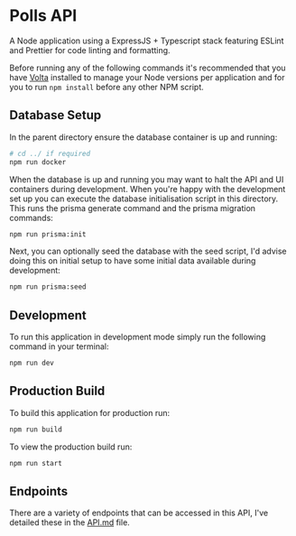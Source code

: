 # Polls API

A Node application using a ExpressJS + Typescript stack featuring ESLint and Prettier for code linting and formatting.

Before running any of the following commands it's recommended that you have [Volta](https://docs.volta.sh/guide/getting-started) installed to manage your Node versions per application and for you to run `npm install` before any other NPM script.

## Database Setup

In the parent directory ensure the database container is up and running:

```bash
# cd ../ if required
npm run docker
```

When the database is up and running you may want to halt the API and UI containers during development. When you're happy with the development set up you can execute the database initialisation script in this directory. This runs the prisma generate command and the prisma migration commands:

```bash
npm run prisma:init
```

Next, you can optionally seed the database with the seed script, I'd advise doing this on initial setup to have some initial data available during development:

```bash
npm run prisma:seed
```

## Development

To run this application in development mode simply run the following command in your terminal:

```bash
npm run dev
```

## Production Build

To build this application for production run:

```bash
npm run build
```

To view the production build run:

```bash
npm run start
```

## Endpoints

There are a variety of endpoints that can be accessed in this API, I've detailed these in the [API.md](./API.md) file.